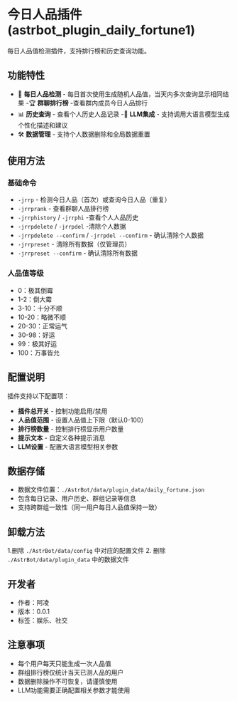 # 今日人品插件 (astrbot_plugin_daily_fortune1)

每日人品值检测插件，支持排行榜和历史查询功能。

## 功能特性

- 🎲 **每日人品检测** - 每日首次使用生成随机人品值，当天内多次查询显示相同结果
-🏆 **群聊排行榜** -查看群内成员今日人品排行
- 📊 **历史查询** - 查看个人历史人品记录
-🤖 **LLM集成** - 支持调用大语言模型生成个性化描述和建议
- 🛠️ **数据管理** - 支持个人数据删除和全局数据重置

## 使用方法

### 基础命令

- `-jrrp` - 检测今日人品（首次）或查询今日人品（重复）
- `-jrrprank` - 查看群聊人品排行榜
- `-jrrphistory` / `-jrrphi` -查看个人人品历史
- `-jrrpdelete` / `-jrrpdel` -清除个人数据
- `-jrrpdelete --confirm` / `-jrrpdel --confirm` - 确认清除个人数据
- `-jrrpreset` - 清除所有数据（仅管理员）
- `-jrrpreset --confirm` - 确认清除所有数据

### 人品值等级

- 0：极其倒霉
- 1-2：倒大霉
- 3-10：十分不顺
- 10-20：略微不顺
- 20-30：正常运气
- 30-98：好运
- 99：极其好运
- 100：万事皆允

## 配置说明

插件支持以下配置项：

- **插件总开关** - 控制功能启用/禁用
- **人品值范围** - 设置人品值上下限（默认0-100）
- **排行榜数量** - 控制排行榜显示用户数量
- **提示文本** - 自定义各种提示消息
- **LLM设置** - 配置大语言模型相关参数

## 数据存储

- 数据文件位置：`./AstrBot/data/plugin_data/daily_fortune.json`
- 包含每日记录、用户历史、群组记录等信息
- 支持跨群组一致性（同一用户每日人品值保持一致）

## 卸载方法

1.删除 `./AstrBot/data/config` 中对应的配置文件
2. 删除 `./AstrBot/data/plugin_data` 中的数据文件

## 开发者

- 作者：阿凌
- 版本：0.0.1
- 标签：娱乐、社交

## 注意事项

- 每个用户每天只能生成一次人品值
- 群组排行榜仅统计当天已测人品的用户
- 数据删除操作不可恢复，请谨慎使用
- LLM功能需要正确配置相关参数才能使用
